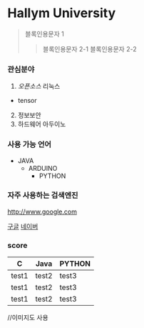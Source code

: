 # Hallym University

> 블록인용문자 1
>> 블록인용문자 2-1
>> 블록인용문자 2-2

### 관심분야
1. _오픈소스_ 리눅스
 * tensor
2. 정보보안
3. 하드웨어 아두이노

### 사용 가능 언어
+ JAVA
  + ARDUINO
    + PYTHON
 
### 자주 사용하는 검색엔진
http://www.google.com

[구글](http://www.google.com)
[네이버](naver.com)

### score 

| C | Java | PYTHON |
|---|---|---|
|test1|test2|test3|
|test1|test2|test3|
|test1|test2|test3|

//이미지도 사용
